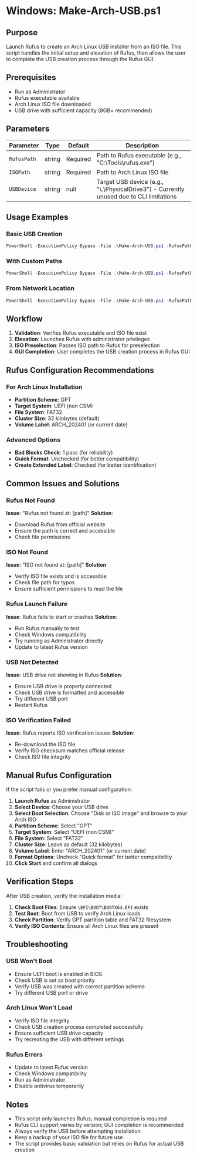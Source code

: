 # Windows: Make-Arch-USB.ps1

## Purpose
Launch Rufus to create an Arch Linux USB installer from an ISO file. This script handles the initial setup and elevation of Rufus, then allows the user to complete the USB creation process through the Rufus GUI.

## Prerequisites
- Run as Administrator
- Rufus executable available
- Arch Linux ISO file downloaded
- USB drive with sufficient capacity (8GB+ recommended)

## Parameters

| Parameter | Type | Default | Description |
|-----------|------|---------|-------------|
| `RufusPath` | string | Required | Path to Rufus executable (e.g., "C:\Tools\rufus.exe") |
| `ISOPath` | string | Required | Path to Arch Linux ISO file |
| `USBDevice` | string | null | Target USB device (e.g., "\\.\PhysicalDrive3") - Currently unused due to CLI limitations |

## Usage Examples

### Basic USB Creation
```powershell
PowerShell -ExecutionPolicy Bypass -File .\Make-Arch-USB.ps1 -RufusPath C:\Tools\rufus.exe -ISOPath C:\Users\you\Downloads\archlinux.iso
```

### With Custom Paths
```powershell
PowerShell -ExecutionPolicy Bypass -File .\Make-Arch-USB.ps1 -RufusPath "D:\Tools\Rufus\rufus.exe" -ISOPath "C:\Downloads\archlinux-2024.01.01-x86_64.iso"
```

### From Network Location
```powershell
PowerShell -ExecutionPolicy Bypass -File .\Make-Arch-USB.ps1 -RufusPath "C:\Tools\rufus.exe" -ISOPath "\\server\isos\archlinux.iso"
```

## Workflow
1. **Validation**: Verifies Rufus executable and ISO file exist
2. **Elevation**: Launches Rufus with administrator privileges
3. **ISO Preselection**: Passes ISO path to Rufus for preselection
4. **GUI Completion**: User completes the USB creation process in Rufus GUI

## Rufus Configuration Recommendations

### For Arch Linux Installation
- **Partition Scheme**: GPT
- **Target System**: UEFI (non CSM)
- **File System**: FAT32
- **Cluster Size**: 32 kilobytes (default)
- **Volume Label**: ARCH_202401 (or current date)

### Advanced Options
- **Bad Blocks Check**: 1 pass (for reliability)
- **Quick Format**: Unchecked (for better compatibility)
- **Create Extended Label**: Checked (for better identification)

## Common Issues and Solutions

### Rufus Not Found
**Issue**: "Rufus not found at: [path]"
**Solution**:
- Download Rufus from official website
- Ensure the path is correct and accessible
- Check file permissions

### ISO Not Found
**Issue**: "ISO not found at: [path]"
**Solution**:
- Verify ISO file exists and is accessible
- Check file path for typos
- Ensure sufficient permissions to read the file

### Rufus Launch Failure
**Issue**: Rufus fails to start or crashes
**Solution**:
- Run Rufus manually to test
- Check Windows compatibility
- Try running as Administrator directly
- Update to latest Rufus version

### USB Not Detected
**Issue**: USB drive not showing in Rufus
**Solution**:
- Ensure USB drive is properly connected
- Check USB drive is formatted and accessible
- Try different USB port
- Restart Rufus

### ISO Verification Failed
**Issue**: Rufus reports ISO verification issues
**Solution**:
- Re-download the ISO file
- Verify ISO checksum matches official release
- Check ISO file integrity

## Manual Rufus Configuration

If the script fails or you prefer manual configuration:

1. **Launch Rufus** as Administrator
2. **Select Device**: Choose your USB drive
3. **Select Boot Selection**: Choose "Disk or ISO image" and browse to your Arch ISO
4. **Partition Scheme**: Select "GPT"
5. **Target System**: Select "UEFI (non CSM)"
6. **File System**: Select "FAT32"
7. **Cluster Size**: Leave as default (32 kilobytes)
8. **Volume Label**: Enter "ARCH_202401" (or current date)
9. **Format Options**: Uncheck "Quick format" for better compatibility
10. **Click Start** and confirm all dialogs

## Verification Steps

After USB creation, verify the installation media:

1. **Check Boot Files**: Ensure `\EFI\BOOT\BOOTX64.EFI` exists
2. **Test Boot**: Boot from USB to verify Arch Linux loads
3. **Check Partition**: Verify GPT partition table and FAT32 filesystem
4. **Verify ISO Contents**: Ensure all Arch Linux files are present

## Troubleshooting

### USB Won't Boot
- Ensure UEFI boot is enabled in BIOS
- Check USB is set as boot priority
- Verify USB was created with correct partition scheme
- Try different USB port or drive

### Arch Linux Won't Load
- Verify ISO file integrity
- Check USB creation process completed successfully
- Ensure sufficient USB drive capacity
- Try recreating the USB with different settings

### Rufus Errors
- Update to latest Rufus version
- Check Windows compatibility
- Run as Administrator
- Disable antivirus temporarily

## Notes
- This script only launches Rufus; manual completion is required
- Rufus CLI support varies by version; GUI completion is recommended
- Always verify the USB before attempting installation
- Keep a backup of your ISO file for future use
- The script provides basic validation but relies on Rufus for actual USB creation

